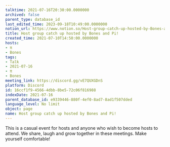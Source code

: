 ```yaml
---
talktime: 2021-07-16T20:30:00.0000000
archived: false
parent_type: database_id
last_edited_time: 2023-09-18T10:49:00.0000000
notion_url: https://www.notion.so/Host-group-catch-up-hosted-by-Bones-and-Pi-16ccf1f945664dbb8be572c06f816988
title: Host group catch up hosted by Bones and Pi!
created_time: 2021-07-10T14:50:00.0000000
hosts:
- π
- Bones
tags:
- Talk
- 2021-07-16
- π
- Bones
meeting_link: https://discord.gg/vE7QUXGDnS
platform: Discord
id: 16ccf1f9-4566-4dbb-8be5-72c06f816988
indexDate: 2021-07-16
parent_database_id: e9339446-880f-4ef0-8ad7-8ad1f507dded
language_level: No limit
object: page
name: Host group catch up hosted by Bones and Pi!
---
```


This is a casual event for hosts and anyone who wish to become hosts to attend.  We share, laugh and grow together in these meetings.  Make yourself comfortable!






